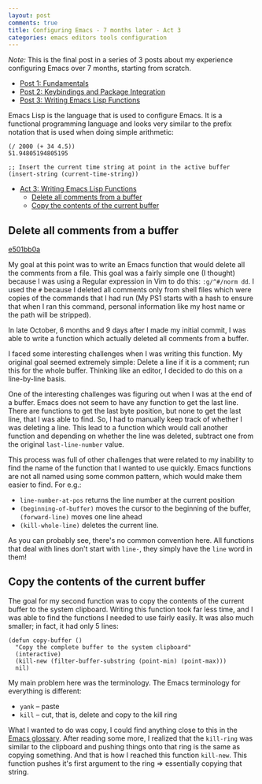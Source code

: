 ```yaml
---
layout: post
comments: true
title: Configuring Emacs - 7 months later - Act 3
categories: emacs editors tools configuration
---
```


_Note:_ This is the final post in a series of 3 posts about my experience configuring Emacs over 7
months, starting from scratch.

- [Post 1: Fundamentals][1]
- [Post 2: Keybindings and Package Integration][2]
- [Post 3: Writing Emacs Lisp Functions][3]

[1]: /emacs/editors/tools/configuration/2020/11/15/configuring-emacs-7-months-later-act-1
[2]: /emacs/editors/tools/configuration/2020/11/21/configuring-emacs-7-months-later-act-2
[3]: /emacs/editors/tools/configuration/2020/12/01/configuring-emacs-7-months-later-act-3

<a id="org8af0131"></a>

Emacs Lisp is the language that is used to configure Emacs. It is a functional programming language
and looks very similar to the prefix notation that is used when doing simple arithmetic:

```elisp
(/ 2000 (+ 34 4.5))
51.94805194805195

;; Insert the current time string at point in the active buffer
(insert-string (current-time-string))
```
<!--more-->

- [Act 3: Writing Emacs Lisp Functions](#org8af0131)
  - [Delete all comments from a buffer](#orgfff7e2f)
  - [Copy the contents of the current buffer](#orgcfe5ed0)


<a id="orgfff7e2f"></a>

## Delete all comments from a buffer

[e501bb0a](https://github.com/icyflame/.emacs.d/commit/e501bb0a)

My goal at this point was to write an Emacs function that would delete all the comments from a
file. This goal was a fairly simple one (I thought) because I was using a Regular expression in Vim
to do this: `:g/^#/norm dd`. I used the `#` because I deleted all comments only from shell files
which were copies of the commands that I had run (My PS1 starts with a hash to ensure that when I
ran this command, personal information like my host name or the path will be stripped).

In late October, 6 months and 9 days after I made my initial commit, I was able to write a function
which actually deleted all comments from a buffer.

I faced some interesting challenges when I was writing this function. My original goal seemed
extremely simple: Delete a line if it is a comment; run this for the whole buffer. Thinking like an
editor, I decided to do this on a line-by-line basis.

One of the interesting challenges was figuring out when I was at the end of a buffer. Emacs does not
seem to have any function to get the last line. There are functions to get the last byte position,
but none to get the last line, that I was able to find. So, I had to manually keep track of whether
I was deleting a line. This lead to a function which would call another function and depending on
whether the line was deleted, subtract one from the original `last-line-number` value.

This process was full of other challenges that were related to my inability to find the name of the
function that I wanted to use quickly. Emacs functions are not all named using some common pattern,
which would make them easier to find. For e.g.:

-   `line-number-at-pos` returns the line number at the current position
-   `(beginning-of-buffer)` moves the cursor to the beginning of the buffer, `(forward-line)` moves
    one line ahead
-   `(kill-whole-line)` deletes the current line.

As you can probably see, there's no common convention here. All functions that deal with lines
don't <span class="underline">start</span> with `line-`, they simply <span class="underline">have</span> the `line` word in them!


<a id="orgcfe5ed0"></a>

## Copy the contents of the current buffer

The goal for my second function was to copy the contents of the current buffer to the system
clipboard. Writing this function took far less time, and I was able to find the functions I needed
to use fairly easily. It was also much smaller; in fact, it had only 5 lines:

```elisp
(defun copy-buffer ()
  "Copy the complete buffer to the system clipboard"
  (interactive)
  (kill-new (filter-buffer-substring (point-min) (point-max)))
  nil)
```

My main problem here was the terminology. The Emacs terminology for everything is <span class="underline">different</span>:

-   `yank` – paste
-   `kill` – cut, that is, delete and copy to the kill ring

What I wanted to do was <span class="underline">copy</span>, I could find anything close to this in the [Emacs glossary](https://www.emacswiki.org/emacs/Glossary). After
reading some more, I realized that the `kill-ring` was similar to the clipboard and pushing things
onto that ring is the same as copying something. And that is how I reached this function
`kill-new`. This function pushes it's first argument to the ring => essentially copying that string.
